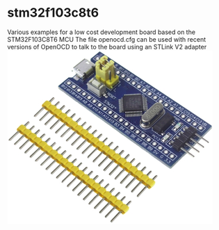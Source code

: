 # stm32f103c8t6
Various examples for a low cost development board based on the STM32F103C8T6 MCU
The file openocd.cfg can be used with recent versions of OpenOCD to talk to the
board using an STLink V2 adapter
<img src="board.jpeg">
